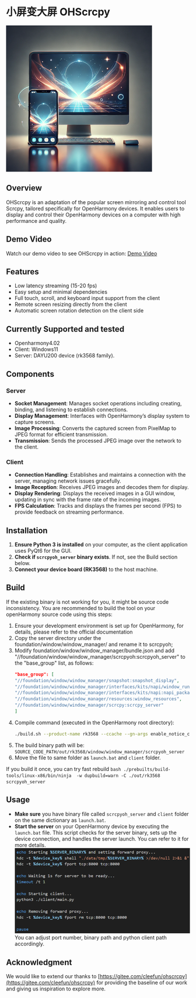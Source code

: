 # 小屏变大屏 OHScrcpy
<img src="docs/logo.png" alt="Logo" width="400"/> 

## Overview
OHScrcpy is an adaptation of the popular screen mirroring and control tool Scrcpy, tailored specifically for OpenHarmony devices. It enables users to display and control their OpenHarmony devices on a computer with high performance and quality.

## Demo Video
Watch our demo video to see OHScrcpy in action: [Demo Video](https://www.bilibili.com/video/BV1Fk22Y9Etq)  <!-- Add demo video link here -->

## Features
- Low latency streaming (15-20 fps)
- Easy setup and minimal dependencies
- Full touch, scroll, and keyboard input support from the client
- Remote screen resizing directly from the client
- Automatic screen rotation detection on the client side

## Currently Supported and tested
- Openharmony4.02
- Client: Windows11
- Server: DAYU200 device (rk3568 family).


## Components

### Server
- **Socket Management**: Manages socket operations including creating, binding, and listening to establish connections.
- **Display Management**: Interfaces with OpenHarmony’s display system to capture screens.
- **Image Processing**: Converts the captured screen from PixelMap to JPEG format for efficient transmission.
- **Transmission**: Sends the processed JPEG image over the network to the client.

### Client
- **Connection Handling**: Establishes and maintains a connection with the server, managing network issues gracefully.
- **Image Reception**: Receives JPEG images and decodes them for display.
- **Display Rendering**: Displays the received images in a GUI window, updating in sync with the frame rate of the incoming images.
- **FPS Calculation**: Tracks and displays the frames per second (FPS) to provide feedback on streaming performance.

## Installation
1. **Ensure Python 3 is installed** on your computer, as the client application uses PyQt6 for the GUI.
2. **Check if `scrcpyoh_server` binary exists**. If not, see the Build section below.
3. **Connect your device board (RK3568)** to the host machine.

## Build
If the existing binary is not working for you, it might be source code inconsistency. You are recommended to build the tool on your openHarmony source code using this steps:
1) Ensure your development environment is set up for OpenHarmony, for details, please refer to the official documentation
2) Copy the server directory under the foundation/window/window_manager/ and rename it to scrcpyoh;
3) Modify foundation/window/window_manager/bundle.json and add "//foundation/window/window_manager/scrcpyoh:scrcpyoh_server" to the "base_group" list, as follows:
    ```json
    "base_group": [
    "//foundation/window/window_manager/snapshot:snapshot_display",
    "//foundation/window/window_manager/interfaces/kits/napi/window_runtime/window_stage_napi:windowstage",
    "//foundation/window/window_manager/interfaces/kits/napi:napi_packages",
    "//foundation/window/window_manager/resources:window_resources",
    "//foundation/window/window_manager/scrcpy:scrcpy_server"
    ]
    ```
4) Compile command (executed in the OpenHarmony root directory):
    ```bash
    ./build.sh --product-name rk3568 --ccache --gn-args enable_notice_collection=false --gn-args load_test_config=false --gn-flags="--export-compile-commands" --target-cpu arm64  --build-target scrcpyoh_server --fast-rebuild
    ```
5) The build binary path will be: `SOURCE_CODE_PATH/out/rk3568/window/window_manager/scrcpyoh_server`
6) Move the file to same folder as `launch.bat` and `client` folder.

If you build it once, you can try fast rebuild
    ```bash
    ./prebuilts/build-tools/linux-x86/bin/ninja  -w dupbuild=warn -C ./out/rk3568  scrcpyoh_server
    ```
## Usage
- **Make sure** you have binary file called `scrcpyoh_server` and `client` folder on the same dictionary as `launch.bat`.
- **Start the server** on your OpenHarmony device by executing the `launch.bat` file. This script checks for the server binary, sets up the device connection, and handles the server launch. You can refer to it for more details. 
    ![alt text](docs/image.png)
    You can adjust port number, binary path and python client path accordingly. 

## Acknowledgment
We would like to extend our thanks to [https://gitee.com/cleefun/ohscrcpy](https://gitee.com/cleefun/ohscrcpy) for providing the baseline of our work and giving us inspiration to explore more.

